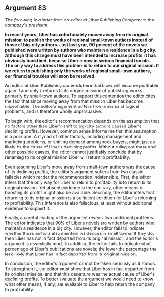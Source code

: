 
Argument 83
---------------------------

*The following is a letter from an editor at Liber Publishing Company to the company's
president.*

**In recent years, Liber has unfortunately moved away from its original mission: to publish the
works of regional small-town authors instead of those of big-city authors. Just last year, 90
percent of the novels we published were written by authors who maintain a residence in a big
city. Although this change must have been intended to increase profits, it has obviously
backfired, because Liber is now in serious financial trouble. The only way to address this
problem is to return to our original mission. If we return to publishing only the works of regional
small-town authors, our financial troubles will soon be resolved.**


An editor at Liber Publishing contends here that Liber will become profitable again if and
only it returns to its original mission of publishing works primarily by small-town authors. To
support this contention the editor cites the fact that since moving away from that mission Liber
has become unprofitable. The editor's argument suffers from a series of logical problems, and
is therefore wholly unpersuasive.

To begin with, the editor's recommendation depends on the assumption that no factors other
than Liber's shift to big-city authors caused Liber's declining profits. However, common sense
informs me that this assumption is a poor one. A myriad of other factors, including
management and marketing problems, or shifting demand among book buyers, might just as
likely be the cause of Hber's declining profits. Without ruling out these and other possible
causes, the editor cannot justifiably conclude that by renaming to its original mission Liber will
return to profitability.

Even assuming Liber's move away from small-town authors was the cause of its dedining
profits, the editor's argument suffers from two classic fallacies which render the
recommendation indefensible. First, the editor infers that the only way for Liber to retum to
profitability is to return to its original mission. Yet absent evidence to the contrary, other means
of boosting its profits might also be available. Secondly, the editor infers that returning to its
original mission is a sufficient condition for Liber's returning to profitability. This inference is
also fallacious, at least without additional evidence to support it.

Finally, a careful reading of the argument reveals two additional problems. The editor
indicates that 90% of Liber's novels are written by authors who maintain a residence in a big
city. However, the editor fails to indicate whether these authors also maintain residences in
small towns. If they do, then Liber has not in fact departed from its original mission, and the
editor's argument is essentially moot. In addition, the editor fails to indicate what percentage of
Liber's publications are novels; the lower the percentage the less likely that Liber has in fact
departed from its original mission.

In conclusion, the editor's argument cannot be taken seriously as it stands. To strengthen it,
the editor must show that Liber has in fact departed from its original mission, and that this
departure was the actual cause of Liber's declining profits. To better evaluate the argument we
would need to know what other means, if any, are available to Liber to help return the company
to profitability.


